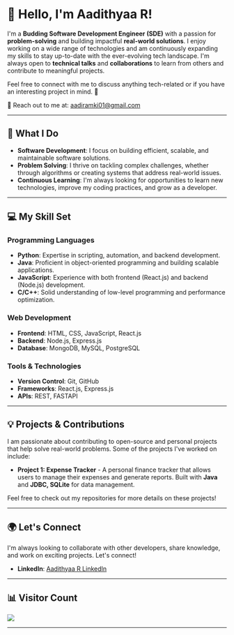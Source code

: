 # 👋 Hello, I'm Aadithyaa R!

I'm a **Budding Software Development Engineer (SDE)** with a passion for **problem-solving** and building impactful **real-world solutions**. I enjoy working on a wide range of technologies and am continuously expanding my skills to stay up-to-date with the ever-evolving tech landscape. I'm always open to **technical talks** and **collaborations** to learn from others and contribute to meaningful projects.

Feel free to connect with me to discuss anything tech-related or if you have an interesting project in mind. 🚀

📧 Reach out to me at: [aadiramki01@gmail.com](mailto:aadiramki01@gmail.com)

---

## 🚀 What I Do

- **Software Development**: I focus on building efficient, scalable, and maintainable software solutions.
- **Problem Solving**: I thrive on tackling complex challenges, whether through algorithms or creating systems that address real-world issues.
- **Continuous Learning**: I'm always looking for opportunities to learn new technologies, improve my coding practices, and grow as a developer.

---

## 💻 My Skill Set

### Programming Languages
- **Python**: Expertise in scripting, automation, and backend development.
- **Java**: Proficient in object-oriented programming and building scalable applications.
- **JavaScript**: Experience with both frontend (React.js) and backend (Node.js) development.
- **C/C++**: Solid understanding of low-level programming and performance optimization.

### Web Development
- **Frontend**: HTML, CSS, JavaScript, React.js
- **Backend**: Node.js, Express.js
- **Database**: MongoDB, MySQL, PostgreSQL

### Tools & Technologies
- **Version Control**: Git, GitHub
- **Frameworks**: React.js, Express.js 
- **APIs**: REST, FASTAPI

---

## 💡 Projects & Contributions

I am passionate about contributing to open-source and personal projects that help solve real-world problems. Some of the projects I've worked on include:
  
- **Project 1: Expense Tracker** - A personal finance tracker that allows users to manage their expenses and generate reports. Built with **Java** and **JDBC, SQLite** for data management.

Feel free to check out my repositories for more details on these projects!

---

## 🌍 Let's Connect

I'm always looking to collaborate with other developers, share knowledge, and work on exciting projects. Let's connect!

- **LinkedIn**: [Aadithyaa R LinkedIn](https://www.linkedin.com/in/aadithyaar)

---

## 📊 Visitor Count

![](https://komarev.com/ghpvc/?username=aadithyaa9&style=flat-square)

---



